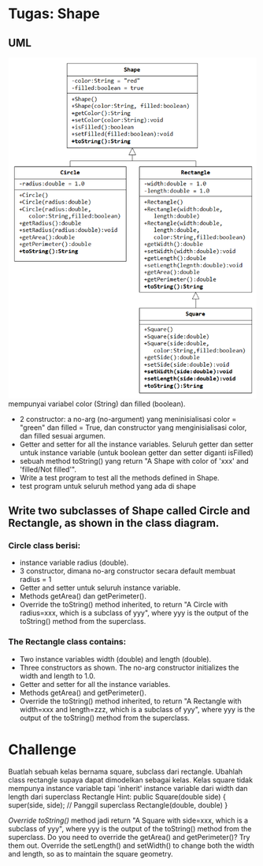 # Tugas: Shape

## UML 
![](enakin.png)
mempunyai variabel color (String) dan filled (boolean).
- 2 constructor: a no-arg (no-argument) yang meninisialisasi color = "green" dan filled = True, dan constructor yang menginisialisasi color, dan filled sesuai argumen.
- Getter and setter for all the instance variables. Seluruh getter dan setter untuk instance variable (untuk boolean getter dan setter diganti isFilled)
- sebuah method toString() yang return "A Shape with color of 'xxx' and 'filled/Not filled'".
- Write a test program to test all the methods defined in Shape.
- test program untuk seluruh method yang ada di shape

## Write two subclasses of Shape called Circle and Rectangle, as shown in the class diagram.

### Circle class berisi:

- instance variable radius (double).
- 3 constructor, dimana no-arg constructor secara default membuat radius = 1
- Getter and setter untuk seluruh instance variable.
- Methods getArea() dan getPerimeter().
- Override the toString() method inherited, to return "A Circle with radius=xxx, which is a subclass of yyy", where yyy is the output of the toString() method from the superclass.


### The Rectangle class contains:

- Two instance variables width (double) and length (double).
- Three constructors as shown. The no-arg constructor initializes the width and length to 1.0.
- Getter and setter for all the instance variables.
- Methods getArea() and getPerimeter().
- Override the toString() method inherited, to return "A Rectangle with width=xxx and length=zzz, which is a subclass of yyy", where yyy is the output of the toString() method from the superclass.

# Challenge 
Buatlah sebuah kelas bernama square, subclass dari rectangle. Ubahlah class rectangle supaya dapat dimodelkan sebagai kelas. Kelas square tidak mempunya instance variable tapi 'inherit' instance variable dari width dan length dari superclass Rectangle 
Hint:
public Square(double side) {
   super(side, side);  // Panggil superclass Rectangle(double, double)
}

*Override toString()* method jadi return "A Square with side=xxx, which is a subclass of yyy", where yyy is the output of the toString() method from the superclass.
Do you need to override the getArea() and getPerimeter()? Try them out.
Override the setLength() and setWidth() to change both the width and length, so as to maintain the square geometry.